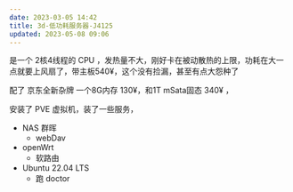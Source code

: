 ```yaml
---
date: 2023-03-05 14:42
title: 3d-低功耗服务器-J4125
updated: 2023-05-08 09:06
---
```


是一个 2核4线程的 CPU ，发热量不大，刚好卡在被动散热的上限，功耗在大一点就要上风扇了，带主板540¥，这个没有捡漏，甚至有点大怨种了

配了 京东全新杂牌 一个8G内存 130¥，和1T mSata固态 340¥ ，

安装了 PVE 虚拟机，装了一些服务，

- NAS 群晖
    - webDav
- openWrt
    - 软路由
- Ubuntu 22.04 LTS
    - 跑 doctor